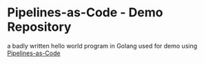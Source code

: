 # Pipelines-as-Code - Demo Repository

a badly written hello world program in Golang used for demo using [Pipelines-as-Code](https://pipelinesascode.com)

